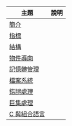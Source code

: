 主題       | 說明
-------------|---------
[簡介](./preface.md)      | 
[指標](./pointer.md)     | 
[結構](./structure.md)   | 
[物件導向](./oop.md)   | 
[記憶體管理](./memory.md)   | 
[檔案系統](./file_system.md)   | 
[錯誤處理](./error_handling.md)   | 
[巨集處理](./macro.md)   | 
[C 與組合語言](./asm.md)   | 
